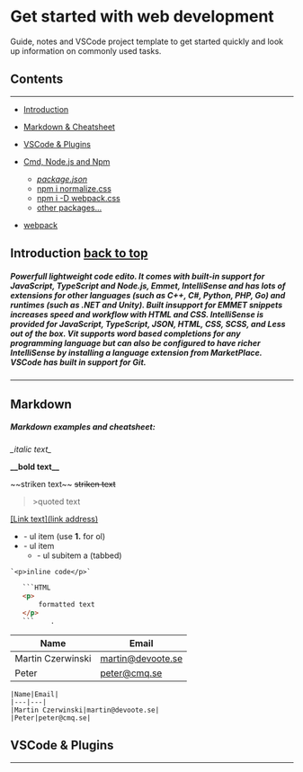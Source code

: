# Get started with web development

Guide, notes and VSCode project template to get started quickly and look up information on commonly used tasks.

## Contents
---
- [Introduction](#introduction)
- [Markdown & Cheatsheet](#markdown)
- [VSCode & Plugins](#vscode)
- [Cmd, Node.js and Npm](#node)
    - [_package.json_](#package_json)
    - [npm i normalize.css](#normalize)
    - [npm i -D webpack.css](#normalize)
    - [other packages...](#normalize)

- [webpack](#node)


## Introduction             [back to top](#contents)
##### Powerfull lightweight code edito. It comes with built-in support for JavaScript, TypeScript and Node.js, Emmet, IntelliSense and has lots of extensions for other languages (such as C++, C#, Python, PHP, Go) and runtimes (such as .NET and Unity). Built insupport for EMMET snippets increases speed and workflow with HTML and CSS. IntelliSense is provided for JavaScript, TypeScript, JSON, HTML, CSS, SCSS, and Less out of the box. Vit supports word based completions for any programming language but can also be configured to have richer IntelliSense by installing a language extension from MarketPlace.  VSCode has built in support for Git. 

---



## Markdown
##### Markdown examples and cheatsheet:




_\_italic text\__

__\_\_bold text\_\___

~\~striken text\~\~ ~~striken text~~

>\>quoted text

[\[Link text\]\(link address\)](http://www.di.se)

- \- ul item (use __1.__ for ol)
- \- ul item
    - \- ul subitem a (tabbed)


`` `<p>inline code</p>` ``


```HTML
   ```HTML 
   <p>
       formatted text
   </p>
   ```    .
```

|Name|Email|
|---|---|
|Martin Czerwinski|martin@devoote.se|
|Peter|peter@cmq.se|

```
|Name|Email|
|---|---|
|Martin Czerwinski|martin@devoote.se|
|Peter|peter@cmq.se|
```



## VSCode & Plugins
---








